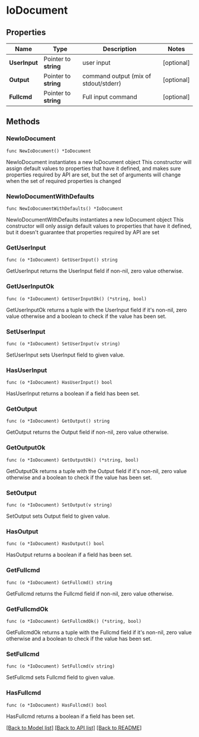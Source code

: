# IoDocument

## Properties

Name | Type | Description | Notes
------------ | ------------- | ------------- | -------------
**UserInput** | Pointer to **string** | user input | [optional] 
**Output** | Pointer to **string** | command output (mix of stdout/stderr) | [optional] 
**Fullcmd** | Pointer to **string** | Full input command | [optional] 

## Methods

### NewIoDocument

`func NewIoDocument() *IoDocument`

NewIoDocument instantiates a new IoDocument object
This constructor will assign default values to properties that have it defined,
and makes sure properties required by API are set, but the set of arguments
will change when the set of required properties is changed

### NewIoDocumentWithDefaults

`func NewIoDocumentWithDefaults() *IoDocument`

NewIoDocumentWithDefaults instantiates a new IoDocument object
This constructor will only assign default values to properties that have it defined,
but it doesn't guarantee that properties required by API are set

### GetUserInput

`func (o *IoDocument) GetUserInput() string`

GetUserInput returns the UserInput field if non-nil, zero value otherwise.

### GetUserInputOk

`func (o *IoDocument) GetUserInputOk() (*string, bool)`

GetUserInputOk returns a tuple with the UserInput field if it's non-nil, zero value otherwise
and a boolean to check if the value has been set.

### SetUserInput

`func (o *IoDocument) SetUserInput(v string)`

SetUserInput sets UserInput field to given value.

### HasUserInput

`func (o *IoDocument) HasUserInput() bool`

HasUserInput returns a boolean if a field has been set.

### GetOutput

`func (o *IoDocument) GetOutput() string`

GetOutput returns the Output field if non-nil, zero value otherwise.

### GetOutputOk

`func (o *IoDocument) GetOutputOk() (*string, bool)`

GetOutputOk returns a tuple with the Output field if it's non-nil, zero value otherwise
and a boolean to check if the value has been set.

### SetOutput

`func (o *IoDocument) SetOutput(v string)`

SetOutput sets Output field to given value.

### HasOutput

`func (o *IoDocument) HasOutput() bool`

HasOutput returns a boolean if a field has been set.

### GetFullcmd

`func (o *IoDocument) GetFullcmd() string`

GetFullcmd returns the Fullcmd field if non-nil, zero value otherwise.

### GetFullcmdOk

`func (o *IoDocument) GetFullcmdOk() (*string, bool)`

GetFullcmdOk returns a tuple with the Fullcmd field if it's non-nil, zero value otherwise
and a boolean to check if the value has been set.

### SetFullcmd

`func (o *IoDocument) SetFullcmd(v string)`

SetFullcmd sets Fullcmd field to given value.

### HasFullcmd

`func (o *IoDocument) HasFullcmd() bool`

HasFullcmd returns a boolean if a field has been set.


[[Back to Model list]](../README.md#documentation-for-models) [[Back to API list]](../README.md#documentation-for-api-endpoints) [[Back to README]](../README.md)


